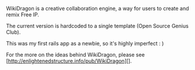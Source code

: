 WikiDragon is a creative collaboration engine, a way for users to create and remix Free IP.

The current version is hardcoded to a single template (Open Source Genius Club).

This was my first rails app as a newbie, so it's highly imperfect : )

For the more on the ideas behind WikiDragon, please see [http://enlightenedstructure.info/pub/WikiDragon][].